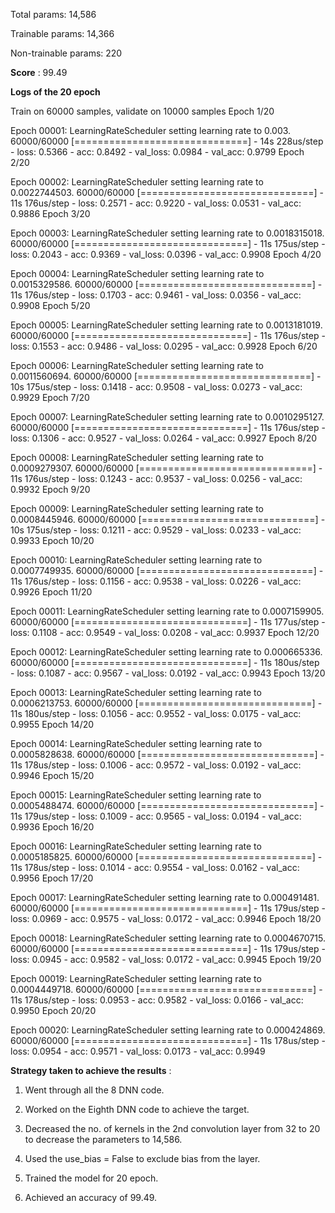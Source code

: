 Total params: 14,586

Trainable params: 14,366

Non-trainable params: 220

**Score** : 99.49


**Logs of the 20 epoch**


Train on 60000 samples, validate on 10000 samples
Epoch 1/20

Epoch 00001: LearningRateScheduler setting learning rate to 0.003.
60000/60000 [==============================] - 14s 228us/step - loss: 0.5366 - acc: 0.8492 - val_loss: 0.0984 - val_acc: 0.9799
Epoch 2/20

Epoch 00002: LearningRateScheduler setting learning rate to 0.0022744503.
60000/60000 [==============================] - 11s 176us/step - loss: 0.2571 - acc: 0.9220 - val_loss: 0.0531 - val_acc: 0.9886
Epoch 3/20

Epoch 00003: LearningRateScheduler setting learning rate to 0.0018315018.
60000/60000 [==============================] - 11s 175us/step - loss: 0.2043 - acc: 0.9369 - val_loss: 0.0396 - val_acc: 0.9908
Epoch 4/20

Epoch 00004: LearningRateScheduler setting learning rate to 0.0015329586.
60000/60000 [==============================] - 11s 176us/step - loss: 0.1703 - acc: 0.9461 - val_loss: 0.0356 - val_acc: 0.9908
Epoch 5/20

Epoch 00005: LearningRateScheduler setting learning rate to 0.0013181019.
60000/60000 [==============================] - 11s 176us/step - loss: 0.1553 - acc: 0.9486 - val_loss: 0.0295 - val_acc: 0.9928
Epoch 6/20

Epoch 00006: LearningRateScheduler setting learning rate to 0.0011560694.
60000/60000 [==============================] - 10s 175us/step - loss: 0.1418 - acc: 0.9508 - val_loss: 0.0273 - val_acc: 0.9929
Epoch 7/20

Epoch 00007: LearningRateScheduler setting learning rate to 0.0010295127.
60000/60000 [==============================] - 11s 176us/step - loss: 0.1306 - acc: 0.9527 - val_loss: 0.0264 - val_acc: 0.9927
Epoch 8/20

Epoch 00008: LearningRateScheduler setting learning rate to 0.0009279307.
60000/60000 [==============================] - 11s 176us/step - loss: 0.1243 - acc: 0.9537 - val_loss: 0.0256 - val_acc: 0.9932
Epoch 9/20

Epoch 00009: LearningRateScheduler setting learning rate to 0.0008445946.
60000/60000 [==============================] - 10s 175us/step - loss: 0.1211 - acc: 0.9529 - val_loss: 0.0233 - val_acc: 0.9933
Epoch 10/20

Epoch 00010: LearningRateScheduler setting learning rate to 0.0007749935.
60000/60000 [==============================] - 11s 176us/step - loss: 0.1156 - acc: 0.9538 - val_loss: 0.0226 - val_acc: 0.9926
Epoch 11/20

Epoch 00011: LearningRateScheduler setting learning rate to 0.0007159905.
60000/60000 [==============================] - 11s 177us/step - loss: 0.1108 - acc: 0.9549 - val_loss: 0.0208 - val_acc: 0.9937
Epoch 12/20

Epoch 00012: LearningRateScheduler setting learning rate to 0.000665336.
60000/60000 [==============================] - 11s 180us/step - loss: 0.1087 - acc: 0.9567 - val_loss: 0.0192 - val_acc: 0.9943
Epoch 13/20

Epoch 00013: LearningRateScheduler setting learning rate to 0.0006213753.
60000/60000 [==============================] - 11s 180us/step - loss: 0.1056 - acc: 0.9552 - val_loss: 0.0175 - val_acc: 0.9955
Epoch 14/20

Epoch 00014: LearningRateScheduler setting learning rate to 0.0005828638.
60000/60000 [==============================] - 11s 178us/step - loss: 0.1006 - acc: 0.9572 - val_loss: 0.0192 - val_acc: 0.9946
Epoch 15/20

Epoch 00015: LearningRateScheduler setting learning rate to 0.0005488474.
60000/60000 [==============================] - 11s 179us/step - loss: 0.1009 - acc: 0.9565 - val_loss: 0.0194 - val_acc: 0.9936
Epoch 16/20

Epoch 00016: LearningRateScheduler setting learning rate to 0.0005185825.
60000/60000 [==============================] - 11s 178us/step - loss: 0.1014 - acc: 0.9554 - val_loss: 0.0162 - val_acc: 0.9956
Epoch 17/20

Epoch 00017: LearningRateScheduler setting learning rate to 0.000491481.
60000/60000 [==============================] - 11s 179us/step - loss: 0.0969 - acc: 0.9575 - val_loss: 0.0172 - val_acc: 0.9946
Epoch 18/20

Epoch 00018: LearningRateScheduler setting learning rate to 0.0004670715.
60000/60000 [==============================] - 11s 179us/step - loss: 0.0945 - acc: 0.9582 - val_loss: 0.0172 - val_acc: 0.9945
Epoch 19/20

Epoch 00019: LearningRateScheduler setting learning rate to 0.0004449718.
60000/60000 [==============================] - 11s 178us/step - loss: 0.0953 - acc: 0.9582 - val_loss: 0.0166 - val_acc: 0.9950
Epoch 20/20

Epoch 00020: LearningRateScheduler setting learning rate to 0.000424869.
60000/60000 [==============================] - 11s 178us/step - loss: 0.0954 - acc: 0.9571 - val_loss: 0.0173 - val_acc: 0.9949



**Strategy taken to achieve the results** :

1. Went through all the 8 DNN code. 

2. Worked on the Eighth DNN code to achieve the target.

3. Decreased the no. of kernels in the 2nd convolution layer from 32 to 20 to decrease the parameters to 14,586.

4. Used the use_bias = False to exclude bias from the layer.

5. Trained the model for 20 epoch.

6. Achieved an accuracy of 99.49.


